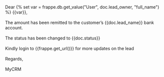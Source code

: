 Dear {% set var = frappe.db.get_value("User", doc.lead_owner, "full_name") %} {{var}},<br><br>
The amount has been remitted to the customer’s {{doc.lead_name}} bank account.<br><br>
The status has been changed to {{doc.status}}<br><br>
Kindly login to {{frappe.get_url()}} for more updates on the lead<br><br>
Regards,<br><br>
MyCRM